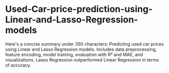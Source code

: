 # Used-Car-price-prediction-using-Linear-and-Lasso-Regression-models
Here's a concise summary under 350 characters:  Predicting used car prices using Linear and Lasso Regression models. Includes data preprocessing, feature encoding, model training, evaluation with R² and MAE, and visualizations. Lasso Regression outperformed Linear Regression in terms of accuracy.
